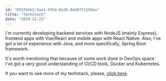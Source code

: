 ```yaml
---
id: "055f6de2-5aa1-4fb4-8a26-8d407f1159aa"
title: "Techstack"
date: "2019-12-23"
---
```

I'm currently developing backend services with NodeJS (mainly Express), frontend apps with Vue/React and mobile apps with React Native. Also, I've got a lot of experience with Java, and more specifically, Spring Boot framework.

It's worth mentioning that because of some work done in DevOps space I've got a very good understanding of CI/CD tools, Docker and Kubernetes.

If you want to see more of my techstack, please, <a  class="hover-link" target="_blank" href="https://www.stackshare.io/kevinfaguiar/kevin-techstack" title="Kevin Techstack">click here</a>.